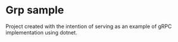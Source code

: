 # Grp sample
Project created with the intention of serving as an example of gRPC implementation using dotnet.